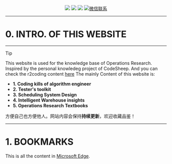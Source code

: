 
<!-- <p align="center">
    <a href="https://www.r2coding.com/" target="_blank">
        <img src="https://cdn.jsdelivr.net/gh/justacoder99/r2coding@master/img/r2coding_logo_index.15y992dieibg.png" width=""/>
    </a>
</p> -->


<p align="center">
  <a href="https://blog.csdn.net/weixin_43464653?type=blog" target="_blank"><img src="https://img.shields.io/badge/CSDN-熊猫鹏_梓潼-grey"></a>
  <a href="https://www.linkedin.com/feed/?trk=guest_homepage-basic_nav-header-signin" target="_blank"><img src="https://img.shields.io/badge/LinkedIn-Wenpeng Li-blue.svg"></a>
  <a href="https://space.bilibili.com/13180854" target="_blank"><img src="https://img.shields.io/badge/bilibili-哔哩哔哩-critical"></a>
  <a href="https://mp.weixin.qq.com/s/ePhaYezFblgt0NgbvtWqww" target="_blank">
    <img src="https://img.shields.io/badge/WeChat-dominicli316-green.svg" alt="微信联系">
  </a>
</p>

---
# **0. INTRO. OF THIS WEBSITE**
---

> [!TIP]
>  This website is used for the knowledge base of Operations Research. Inspired by the personal knowledeg project of CodeSheep. And you can check the r2coding content [here](./r2coding.md)
>  The mainly Content of this website is:
>  
>  - **1. Coding kills of algorithm engineer**
>  - **2. Tester's toolkit**
>  - **3. Scheduling System Design**
>  - **4. Intelligent Warehouse insights**
>  - **5. Operations Research Textbooks**
>
> 方便自己也方便他人。网站内容会保持**持续更新**，欢迎收藏品鉴！

---
# **1. BOOKMARKS**
This is  all the content in [Microsoft Edge](./Bookmarks.md).